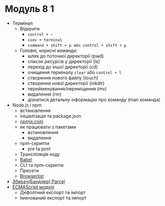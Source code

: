 # Модуль 8 1

- Термінал
  - Відкрити
    - `control + ~`
    - `viev + terminal`
    - `command + shift + p або control + shift + p`
  - Головні, корисні команди:
    - шлях до поточної директорії (pwd)
    - список ресурсів у директорії (ls)
    - перехід до іншої директорії (cd)
    - очищення терміналу `clear` або `control + l`
    - створення нового файлу (touch)
    - створення нової директорії (mkdir)
    - перейменування/переміщення (mv)
    - видалення (rm)
    - дізнатися детальну інформацію про команду (man команда)
- Node.js і npm
  - встановлення
  - ініціалізація та package.json
  - [npmjs.com](https://www.npmjs.com/)
  - як працювати з пакетами
    - встановлення
    - видалення
  - npm-скрипти
    - pre ta post
  - Транспіляція коду
  - [Babel](https://babeljs.io/)
  - CLI та npm-скрипти
  - Пресети
  - [Browserlist](https://github.com/browserslist/browserslist)
- [Збирач(Бандлер) Parcel](https://parceljs.org/)
- [ECMAScript модулі](https://exploringjs.com/es6/ch_modules.html)
  - Дефолтний експорт та імпорт
  - Іменований експорт та імпорт
